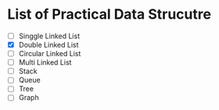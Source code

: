 # List of Practical Data Strucutre

* [ ] Singgle Linked List
* [x] Double Linked List
* [ ] Circular Linked List
* [ ] Multi Linked List
* [ ] Stack
* [ ] Queue
* [ ] Tree
* [ ] Graph
